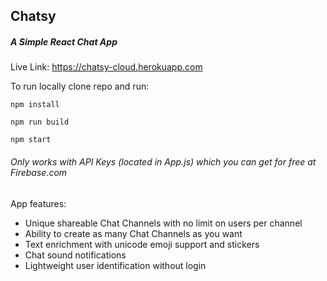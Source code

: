 ## Chatsy
##### A Simple React Chat App

Live Link: https://chatsy-cloud.herokuapp.com



To run locally clone repo and run:

  `npm install`
  
  `npm run build`
  
  `npm start`
 
 
 
 ###### Only works with API Keys (located in App.js) which you can get for free at Firebase.com
  
App features:
- Unique shareable Chat Channels with no limit on users per channel
- Ability to create as many Chat Channels as you want
- Text enrichment with unicode emoji support and stickers
- Chat sound notifications
- Lightweight user identification without login
